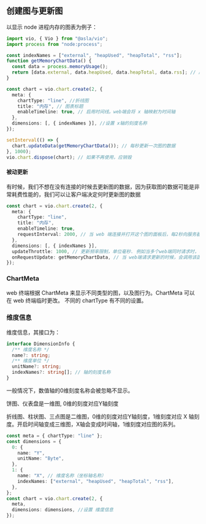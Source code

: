 ## 创建图与更新图

以显示 node 进程内存的图表为例子：

```ts
import vio, { Vio } from "@asla/vio";
import process from "node:process";

const indexNames = ["external", "heapUsed", "heapTotal", "rss"];
function getMemoryChartData() {
  const data = process.memoryUsage();
  return [data.external, data.heapUsed, data.heapTotal, data.rss]; // 应与 indexNames 对应
}

const chart = vio.chart.create(2, {
  meta: {
    chartType: "line", //折线图
    title: "内存", // 图表标题
    enableTimeline: true, // 启用时间线。web端会将 x 轴映射为时间轴
  },
  dimensions: [, { indexNames }], //设置 x轴的刻度名称
});

setInterval(() => {
  chart.updateData(getMemoryChartData()); // 每秒更新一次图的数据
}, 1000);
vio.chart.dispose(chart); // 如果不再使用，应销毁
```

#### 被动更新

有时候，我们不想在没有连接的时候去更新图的数据，因为获取图的数据可能是非常耗费性能的，我们可以让客户端决定何时更新图的数据

```ts
const chart = vio.chart.create(2, {
  meta: {
    chartType: "line",
    title: "内存",
    enableTimeline: true,
    requestInterval: 2000, // 当 web 端连接并打开这个图的面板后，每2秒向服务器请求一次更新
  },
  dimensions: [, { indexNames }],
  updateThrottle: 1000, // 更新频率限制，单位毫秒. 例如当多个web端同时请求时，将返回上次更新的值。
  onRequestUpdate: getMemoryChartData, // 当 web端请求更新的时候，会调用该函数
});
```

### ChartMeta

web 终端根据 ChartMeta 来显示不同类型的图，以及图行为。ChartMeta 可以在 web 终端临时更改。 不同的 chartType 有不同的设置。

### 维度信息

维度信息，其接口为：

```ts
interface DimensionInfo {
  /** 维度名称 */
  name?: string;
  /** 维度单位 */
  unitName?: string;
  indexNames?: string[]; // 轴的刻度名称
}
```

一般情况下，数值轴的0维刻度名称会被忽略不显示。

饼图、仪表盘是一维图, 0维的刻度对应Y轴刻度

折线图、柱状图、三点图是二维图，0维的刻度对应Y轴刻度，1维刻度对应 X 轴刻度。开启时间轴变成三维图，X轴会变成时间轴，1维刻度对应图的系列。

```ts
const meta = { chartType: "line" };
const dimensions = {
  0: {
    name: "Y",
    unitName: "Byte",
  },
  1: {
    name: "X", // 维度名称（坐标轴名称）
    indexNames: ["external", "heapUsed", "heapTotal", "rss"],
  },
};
const chart = vio.chart.create(2, {
  meta,
  dimensions: dimensions, //设置 维度信息
});
```
